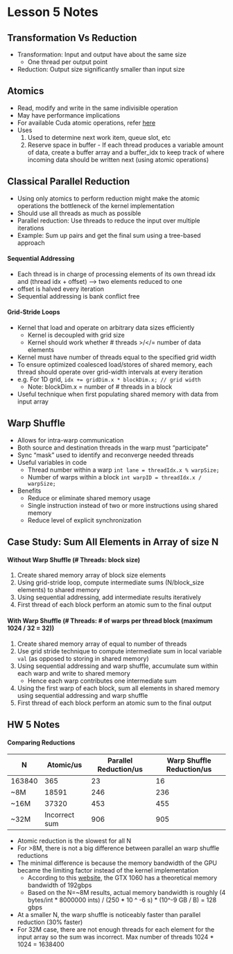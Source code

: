 # Lesson 5 Notes

## Transformation Vs Reduction

- Transformation: Input and output have about the same size
  - One thread per output point
- Reduction: Output size significantly smaller than input size

## Atomics

- Read, modify and write in the same indivisible operation
- May have performance implications
- For available Cuda atomic operations, refer [here](https://docs.nvidia.com/cuda/cuda-c-programming-guide/index.html#atomic-functions)
- Uses
    1. Used to determine next work item, queue slot, etc
    2. Reserve space in buffer
      - If each thread produces a variable amount of data, create a buffer array and a buffer_idx to keep track of where incoming data should be written next (using atomic operations)

## Classical Parallel Reduction

- Using only atomics to perform reduction might make the atomic operations the bottleneck of the kernel implementation
- Should use all threads as much as possible
- Parallel reduction: Use threads to reduce the input over multiple iterations
- Example: Sum up pairs and get the final sum using a tree-based approach

#### Sequential Addressing

- Each thread is in charge of processing elements of its own thread idx and (thread idx + offset) --> two elements reduced to one
- offset is halved every iteration
- Sequential addressing is bank conflict free

#### Grid-Stride Loops

- Kernel that load and operate on arbitrary data sizes efficiently
  - Kernel is decoupled with grid size
  - Kernel should work whether # threads >/</= number of data elements
- Kernel must have number of threads equal to the specified grid width
- To ensure optimized coalesced load/stores of shared memory, each thread should operate over grid-width intervals at every iteration
- e.g. For 1D grid, `idx += gridDim.x * blockDim.x; // grid width`
  - Note: blockDim.x = number of # threads in a block
- Useful technique when first populating shared memory with data from input array

## Warp Shuffle

- Allows for intra-warp communication
- Both source and destination threads in the warp must “participate”
- Sync “mask” used to identify and reconverge needed threads
- Useful variables in code
  - Thread number within a warp `int lane = threadIdx.x % warpSize;`
  - Number of warps within a block `int warpID = threadIdx.x / warpSize;`
- Benefits
  - Reduce or eliminate shared memory usage
  - Single instruction instead of two or more instructions using shared memory
  - Reduce level of explicit synchronization

## Case Study: Sum All Elements in Array of size N

#### Without Warp Shuffle (# Threads: block size)
1. Create shared memory array of block size elements
2. Using grid-stride loop, compute intermediate sums (N/block_size elements) to shared memory
3. Using sequential addressing, add intermediate results iteratively
4. First thread of each block perform an atomic sum to the final output

#### With Warp Shuffle (# Threads: # of warps per thread block (maximum 1024 / 32 = 32))
1. Create shared memory array of equal to number of threads
2. Use grid stride technique to compute intermediate sum in local variable `val` (as opposed to storing in shared memory)
3. Using sequential addressing and warp shuffle, accumulate sum within each warp and write to shared memory
    - Hence each warp contributes one intermediate sum
4. Using the first warp of each block, sum all elements in shared memory using sequential addressing and warp shuffle
5. First thread of each block perform an atomic sum to the final output

## HW 5 Notes

#### Comparing Reductions

|    N    | Atomic/us | Parallel Reduction/us | Warp Shuffle Reduction/us |
| ------- | --------- | --------------------- | ------------------------- |
| 163840  | 365       | 23                    | 16                        |
| ~8M     | 18591     | 246                   | 236                       |
| ~16M    | 37320     | 453                   | 455                       |
| ~32M    | Incorrect sum | 906               | 905                       |

- Atomic reduction is the slowest for all N
- For >8M, there is not a big difference between parallel an warp shuffle reductions
- The minimal difference is because the memory bandwidth of the GPU became the limiting factor instead of the kernel implementation
   - According to this [website](https://www.techspot.com/review/1209-nvidia-geforce-gtx-1060/), the GTX 1060 has a theoretical memory bandwidth of 192gbps
   - Based on the N=~8M results, actual memory bandwidth is roughly
     (4 bytes/int * 8000000 ints) / (250 * 10 ^ -6 s) * (10^-9 GB / B) = 128 gbps
- At a smaller N, the warp shuffle is noticeably faster than parallel reduction (30% faster)
- For 32M case, there are not enough threads for each element for the input array so the sum was incorrect. Max number of threads 1024 * 1024 = 1638400
